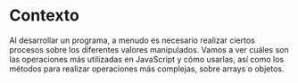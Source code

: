 # Contexto
Al desarrollar un programa, a menudo es necesario realizar ciertos procesos sobre los diferentes valores manipulados. Vamos a ver cuáles son las operaciones más utilizadas en JavaScript y cómo usarlas, así como los métodos para realizar operaciones más complejas, sobre arrays o objetos.